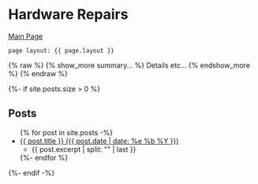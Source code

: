 # Hardware Repairs

[Main Page](Something/Whatnot)

```
page layout: {{ page.layout }} 
```

{% raw %}
{% show_more summary... %}
Details etc...
{% endshow_more %}
{% endraw %}

{%- if site.posts.size > 0 %}
## Posts

<ul>
  {% for post in site.posts -%}
  <li>
    <a href="{{ post.url }}">{{ post.title }} ({{ post.date | date: %e %b %Y }})</a>
    <ul><li>{{ post.excerpt | split: "<!-- page_excerpt -->" | last }}</li></ul>
  </li>
  {%- endfor %}
</ul>
{%- endif -%}
